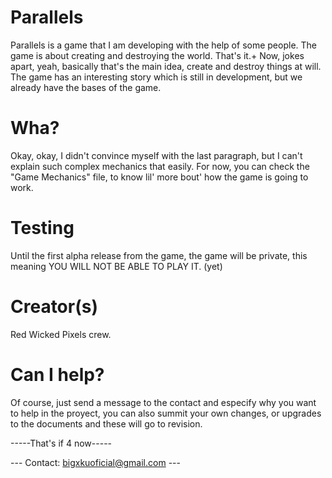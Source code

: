 # Parallels

Parallels is a game that I am developing with the help of some people. The game is about creating and destroying the world. That's it.+
Now, jokes apart, yeah, basically that's the main idea, create and destroy things at will. The game has an interesting story which is still in development, but we already have the bases of the game.

# Wha?

Okay, okay, I didn't convince myself with the last paragraph, but I can't explain such complex mechanics that easily. For now, you can check the "Game Mechanics" file, to know lil' more bout' how the game is going to work.

# Testing

Until the first alpha release from the game, the game will be private, this meaning YOU WILL NOT BE ABLE TO PLAY IT. (yet)

# Creator(s)

Red Wicked Pixels crew.

# Can I help?

Of course, just send a message to the contact and especify why you want to help in the proyect, you can also summit your own changes, or upgrades to the documents and these will go to revision.

-----That's if 4 now-----

--- Contact: bigxkuoficial@gmail.com ---
